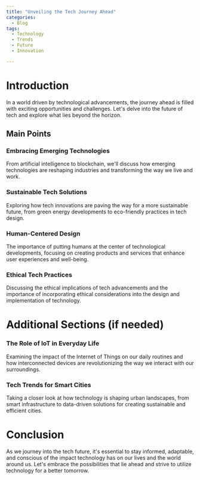 ```yaml
---
title: "Unveiling the Tech Journey Ahead"
categories:
  - Blog
tags:
  - Technology
  - Trends
  - Future
  - Innovation

---
```


# Introduction
In a world driven by technological advancements, the journey ahead is filled with exciting opportunities and challenges. Let's delve into the future of tech and explore what lies beyond the horizon.

## Main Points
### Embracing Emerging Technologies
From artificial intelligence to blockchain, we'll discuss how emerging technologies are reshaping industries and transforming the way we live and work.

### Sustainable Tech Solutions
Exploring how tech innovations are paving the way for a more sustainable future, from green energy developments to eco-friendly practices in tech design.

### Human-Centered Design
The importance of putting humans at the center of technological developments, focusing on creating products and services that enhance user experiences and well-being.

### Ethical Tech Practices
Discussing the ethical implications of tech advancements and the importance of incorporating ethical considerations into the design and implementation of technology.

# Additional Sections (if needed)
### The Role of IoT in Everyday Life
Examining the impact of the Internet of Things on our daily routines and how interconnected devices are revolutionizing the way we interact with our surroundings.

### Tech Trends for Smart Cities
Taking a closer look at how technology is shaping urban landscapes, from smart infrastructure to data-driven solutions for creating sustainable and efficient cities.

# Conclusion
As we journey into the tech future, it's essential to stay informed, adaptable, and conscious of the impact technology has on our lives and the world around us. Let's embrace the possibilities that lie ahead and strive to utilize technology for a better tomorrow.